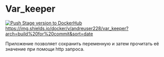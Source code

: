 # Var_keeper

[![Push Stage version to DockerHub](https://github.com/North-ind/var_keeper/actions/workflows/staging.yml/badge.svg)](https://github.com/North-ind/var_keeper/actions/workflows/staging.yml) https://img.shields.io/docker/v/andreuser228/var_keeper?arch=build%20for%20commit&sort=date

Приложение позволяет сохранить переменную и затем прочитать её значение при помощи http запроса.
